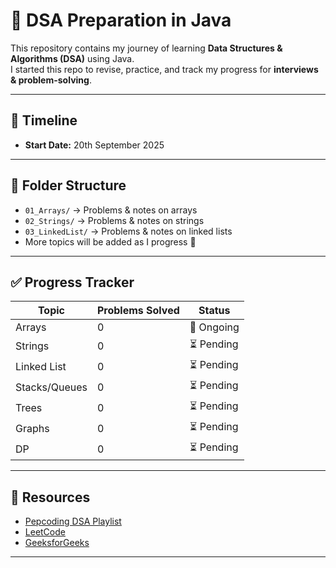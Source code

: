 # 🚀 DSA Preparation in Java

This repository contains my journey of learning **Data Structures & Algorithms (DSA)** using Java.  
I started this repo to revise, practice, and track my progress for **interviews & problem-solving**.

---

## 📅 Timeline
- **Start Date:** 20th September 2025

---

## 📂 Folder Structure
- `01_Arrays/` → Problems & notes on arrays
- `02_Strings/` → Problems & notes on strings
- `03_LinkedList/` → Problems & notes on linked lists
- More topics will be added as I progress 🚀

---

## ✅ Progress Tracker

| Topic         | Problems Solved | Status     |
|---------------|-----------------|------------|
| Arrays        | 0               | 🔄 Ongoing |
| Strings       | 0               | ⏳ Pending |
| Linked List   | 0               | ⏳ Pending |
| Stacks/Queues | 0               | ⏳ Pending |
| Trees         | 0               | ⏳ Pending |
| Graphs        | 0               | ⏳ Pending |
| DP            | 0               | ⏳ Pending |


---

## 📖 Resources
- [Pepcoding DSA Playlist](https://www.youtube.com/playlist?list=PL-Jc9J83PIiFj7YSPl2ulcpwy-mwj1SSk)
- [LeetCode](https://leetcode.com/)
- [GeeksforGeeks](https://practice.geeksforgeeks.org/)

---
